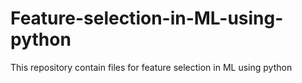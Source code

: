 # Feature-selection-in-ML-using-python
This repository contain files for feature selection in ML using python
